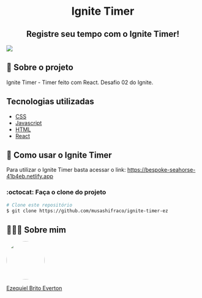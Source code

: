 <h1 align="center">Ignite Timer</h1>

<h2 align="center"> Registre seu tempo com o Ignite Timer!</h2>
<img src="https://user-images.githubusercontent.com/97633667/235324327-2dd4558b-2b9c-4c8e-a86c-d425d1e7b40f.png" />

## 💬 Sobre o projeto

Ignite Timer - Timer feito com React. Desafio 02 do Ignite.

## Tecnologias utilizadas

- [CSS](https://developer.mozilla.org/en-US/docs/Web/CSS)
- [Javascript](https://www.javascript.com)
- [HTML](https://developer.mozilla.org/en-US/docs/Web/HTML)
- [React](https://pt-br.reactjs.org)

## 🚀 Como usar o Ignite Timer

Para utilizar o Ignite Timer basta acessar o link: https://bespoke-seahorse-41b4eb.netlify.app

### :octocat: Faça o clone do projeto

```bash
# Clone este repositório
$ git clone https://github.com/musashifraco/ignite-timer-ez
```

## 👨🏻‍🚀 Sobre mim

<a href="https://www.linkedin.com/in/ezequiel-brito-everton-65863822a/">
 <img style="border-radius:50%" width="100px; "src="https://avatars.githubusercontent.com/u/97633667?v=4"/>
 <p>Ezequiel Brito Everton</p>
</a>
